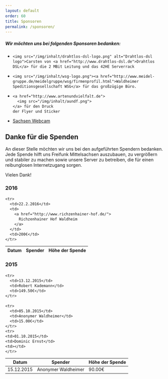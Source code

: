 ```yaml
---
layout: default
order: 60
title: Sponsoren
permalink: /sponsoren/
---
```


##### Wir möchten uns bei folgenden Sponsoren bedanken:

<ul class="sponsorenliste list-unstyled">
  <li>

    <img src="/img/inhalt/drahtlos-dsl-logo.png" alt="Drahtlos-dsl logo">Carsten von <a href="http://www.drahtlos-dsl.de">Drahtlos DSL</a> für die 2 MBit Leitung und das 42HE Serverrack

  </li>
  <li>

    <img src="/img/inhalt/wsg-logo.png"><a href="http://www.meidel-gruppe.de/meidelgruppe/wsg/firmenprofil.html">Waldheimer Speditionsgesellschaft WSG</a> für das großzügige Büro.

  </li>

  <li>

    <a href="http://www.artenundvielfalt.de">
      <img src="/img/inhalt/aundf.png">
    </a> für den Druck
    der Flyer und Sticker

  </li>

  <li>
    <a title="Sachsen Webcam" class="nav-link" href="http://sachsen-webcam.de/landkreis-mittelsachsen.html">
      Sachsen Webcam
    </a>
  </li>
</ul>

## Danke für die Spenden

An dieser Stelle möchten wir uns bei den aufgeführten Spendern bedanken. Jede Spende hilft uns Freifunk Mittelsachsen
auszubauen, zu vergrößern und stabiler zu machen sowie unsere Server zu betreiben, die für einen reibunglosen
Internetzugang sorgen.  

Vielen Dank!

### 2016

<table class="table">
<thead>
  <tr>
    <th>Datum</th>
    <th>Spender</th>
    <th>Höhe der Spende</th>
  </tr>
  </thead>
  <tbody>

    <tr>
      <td>22.2.2016</td>
      <td>
        <a href="http://www.richzenhainer-hof.de/">
          Richzenhainer Hof Waldheim
        </a>
      </td>
      <td>200€</td>
    </tr>
  </tbody>
</table>


### 2015

<table class="table">
<thead>
  <tr>
    <th>Datum</th>
    <th>Spender</th>
    <th>Höhe der Spende</th>
  </tr>
  </thead>
  <tbody>
    <tr>
      <td>15.12.2015</td>
      <td>Anonymer Waldheimer</td>
      <td>90.00€</td>
    </tr>

    <tr>
      <td>13.12.2015</td>
      <td>Robert Kademann</td>
      <td>149.50€</td>
    </tr>

    <tr>
      <td>05.10.2015</td>
      <td>Anonymer Waldheimer</td>
      <td>15.00€</td>
    </tr>
    <tr>
	<td>01.10.2015</td>
	<td>Dominic Ernst</td>
	<td></td>
    </tr>

  </tbody>
</table>
